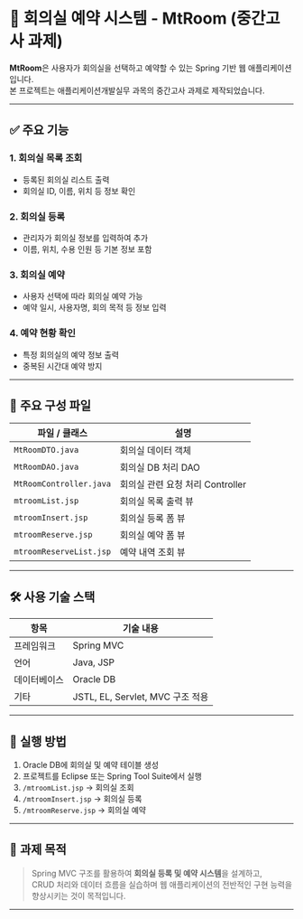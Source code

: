 # 🏢 회의실 예약 시스템 - MtRoom (중간고사 과제)

**MtRoom**은 사용자가 회의실을 선택하고 예약할 수 있는 Spring 기반 웹 애플리케이션입니다.  
본 프로젝트는 애플리케이션개발실무 과목의 중간고사 과제로 제작되었습니다.

---

## ✅ 주요 기능

### 1. 회의실 목록 조회
- 등록된 회의실 리스트 출력
- 회의실 ID, 이름, 위치 등 정보 확인

### 2. 회의실 등록
- 관리자가 회의실 정보를 입력하여 추가
- 이름, 위치, 수용 인원 등 기본 정보 포함

### 3. 회의실 예약
- 사용자 선택에 따라 회의실 예약 가능
- 예약 일시, 사용자명, 회의 목적 등 정보 입력

### 4. 예약 현황 확인
- 특정 회의실의 예약 정보 출력
- 중복된 시간대 예약 방지

---

## 🧱 주요 구성 파일

| 파일 / 클래스               | 설명                                  |
|-----------------------------|---------------------------------------|
| `MtRoomDTO.java`            | 회의실 데이터 객체                    |
| `MtRoomDAO.java`            | 회의실 DB 처리 DAO                    |
| `MtRoomController.java`     | 회의실 관련 요청 처리 Controller      |
| `mtroomList.jsp`            | 회의실 목록 출력 뷰                   |
| `mtroomInsert.jsp`          | 회의실 등록 폼 뷰                     |
| `mtroomReserve.jsp`         | 회의실 예약 폼 뷰                     |
| `mtroomReserveList.jsp`     | 예약 내역 조회 뷰                     |

---

## 🛠️ 사용 기술 스택

| 항목          | 기술 내용                            |
|---------------|---------------------------------------|
| 프레임워크     | Spring MVC                            |
| 언어          | Java, JSP                             |
| 데이터베이스   | Oracle DB                             |
| 기타          | JSTL, EL, Servlet, MVC 구조 적용      |

---

## 📁 실행 방법

1. Oracle DB에 회의실 및 예약 테이블 생성  
2. 프로젝트를 Eclipse 또는 Spring Tool Suite에서 실행  
3. `/mtroomList.jsp` → 회의실 조회  
4. `/mtroomInsert.jsp` → 회의실 등록  
5. `/mtroomReserve.jsp` → 회의실 예약

---

## 📌 과제 목적

> Spring MVC 구조를 활용하여 **회의실 등록 및 예약 시스템**을 설계하고,  
> CRUD 처리와 데이터 흐름을 실습하며 웹 애플리케이션의 전반적인 구현 능력을 향상시키는 것이 목적입니다.

---
